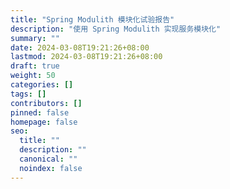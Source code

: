 ```yaml
---
title: "Spring Modulith 模块化试验报告"
description: "使用 Spring Modulith 实现服务模块化"
summary: ""
date: 2024-03-08T19:21:26+08:00
lastmod: 2024-03-08T19:21:26+08:00
draft: true
weight: 50
categories: []
tags: []
contributors: []
pinned: false
homepage: false
seo:
  title: ""
  description: ""
  canonical: ""
  noindex: false
---
```

